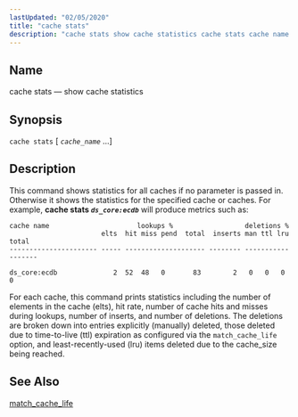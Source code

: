 ```yaml
---
lastUpdated: "02/05/2020"
title: "cache stats"
description: "cache stats show cache statistics cache stats cache name This command shows statistics for all caches if no parameter is passed in Otherwise it shows the statistics for the specified cache or caches For example cache stats ds core ecdb will produce metrics such as For each cache this command..."
---
```


<a name="console_commands.cache_stats"></a> 
## Name

cache stats — show cache statistics

## Synopsis

`cache stats` [ *`cache_name`* ...]

<a name="idp14041776"></a> 
## Description

This command shows statistics for all caches if no parameter is passed in. Otherwise it shows the statistics for the specified cache or caches. For example, **cache stats *`ds_core:ecdb`***                        will produce metrics such as:

```
cache name                      lookups %                  deletions %
                       elts  hit miss pend  total  inserts man ttl lru  total
---------------------- ----- -------------------- -------- ------------------

ds_core:ecdb              2  52  48   0       83        2   0   0   0        0
```

For each cache, this command prints statistics including the number of elements in the cache (elts), hit rate, number of cache hits and misses during lookups, number of inserts, and number of deletions. The deletions are broken down into entries explicitly (manually) deleted, those deleted due to time-to-live (ttl) expiration as configured via the `match_cache_life` option, and least-recently-used (lru) items deleted due to the cache_size being reached.

<a name="idp14047104"></a> 
## See Also

[match_cache_life](/momentum/4/config/ref-match-cache-life)